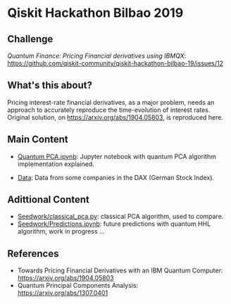 # Qiskit Hackathon Bilbao 2019

## Challenge

*Quantum Finance: Pricing Financial derivatives using IBMQX*: https://github.com/qiskit-community/qiskit-hackathon-bilbao-19/issues/12
    

## What's this about?

Pricing interest-rate financial derivatives, as a major problem, needs an approach to accurately reproduce the time-evolution of interest rates.
Original solution, on https://arxiv.org/abs/1904.05803, is reproduced here.

## Main Content

- [Quantum PCA.ipynb](https://github.com/ibonreinoso/qiskit-hackathon-bilbao-19/blob/master/Quantum%20PCA.ipynb): Jupyter notebook with quantum PCA algorithm implementation explained.

- [Data](https://github.com/ibonreinoso/qiskit-hackathon-bilbao-19/blob/master/DAX_PERFORMANCE_INDEX.csv): Data from some companies in the DAX (German Stock Index).

## Adittional Content

- [Seedwork/classical_pca.py](Seedwork/classical_pca.py): classical PCA algorithm, used to compare.
- [Seedwork/Predictions.ipynb](Seedwork/Predictions.ipynb): future predictions with quantum HHL algorithm, work in progress ...

## References
- Towards Pricing Financial Derivatives with an IBM Quantum Computer: https://arxiv.org/abs/1904.05803
- Quantum Principal Components Analysis: https://arxiv.org/abs/1307.0401
